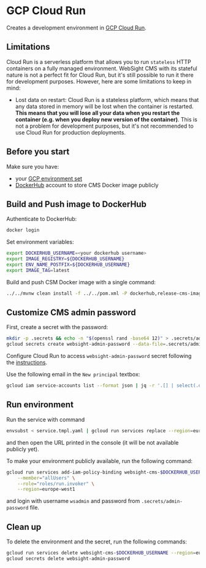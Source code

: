 # GCP Cloud Run
Creates a development environment in [GCP Cloud Run](https://cloud.google.com/run/docs).

## Limitations
Cloud Run is a serverless platform that allows you to run `stateless` HTTP containers on a fully managed environment. WebSight CMS with its stateful nature is not a perfect fit for Cloud Run, but it's still possible to run it there for development purposes. However, here are some limitations to keep in mind:

- Lost data on restart: Cloud Run is a stateless platform, which means that any data stored in memory will be lost when the container is restarted. **This means that you will lose all your data when you restart the container (e.g. when you deploy new version of the container)**. This is not a problem for development purposes, but it's not recommended to use Cloud Run for production deployments.

## Before you start

Make sure you have:
- your [GCP environment set](https://cloud.google.com/run/docs/setup)
- [DockerHub](https://hub.docker.com/) account to store CMS Docker image publicly

## Build and Push image to DockerHub

Authenticate to DockerHub:
```bash
docker login
```

Set environment variables:
```bash
export DOCKERHUB_USERNAME=<your dockerhub username>
export IMAGE_REGISTRY=${DOCKERHUB_USERNAME}
export ENV_NAME_POSTFIX=${DOCKERHUB_USERNAME}
export IMAGE_TAG=latest
```

Build and push CSM Docker image with a single command:
```bash
../../mvnw clean install -f ../../pom.xml -P dockerhub,release-cms-image -Ddocker.hub.username=$DOCKERHUB_USERNAME
```

## Customize CMS admin password

First, create a secret with the password:
```bash
mkdir -p .secrets && echo -n "$(openssl rand -base64 12)" > .secrets/admin-password
gcloud secrets create websight-admin-password --data-file=.secrets/admin-password
```

Configure Cloud Run to access `websight-admin-password` secret following the [instructions](https://cloud.google.com/run/docs/configuring/services/secrets#access-secret).

Use the following email in the `New principal` textbox:
```bash
gcloud iam service-accounts list --format json | jq -r '.[] | select(.displayName | contains("Compute")) | .email'
```

## Run environment
Run the service with command
```bash
envsubst < service.tmpl.yaml | gcloud run services replace --region=europe-west1 -
```
and then open the URL printed in the console (it will be not available publicly yet).

To make your environment publicly available, run the following command:
```bash
gcloud run services add-iam-policy-binding websight-cms-$DOCKERHUB_USERNAME \
    --member="allUsers" \
    --role="roles/run.invoker" \
    --region=europe-west1
```

and login with username `wsadmin` and password from `.secrets/admin-password` file.

## Clean up

To delete the environment and the secret, run the following commands:
```bash
gcloud run services delete websight-cms-$DOCKERHUB_USERNAME --region=europe-west1
gcloud secrets delete websight-admin-password
```



